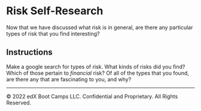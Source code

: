 # Risk Self-Research

Now that we have discussed what risk is in general, are there any particular types of risk that you find interesting?

## Instructions

Make a google search for types of risk. What kinds of risks did you find? Which of those pertain to *financial* risk? Of all of the types that you found, are there any that are fascinating to you, and why?


---

© 2022 edX Boot Camps LLC. Confidential and Proprietary. All Rights Reserved.
